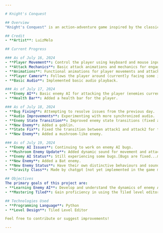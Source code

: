 ```yaml
---

# Knight's Conquest

## Overview
"Knight's Conquest" is an action-adventure game inspired by the classic Castlevania series. The game combines traditional platformer elements with a fresh approach to enemy AI and level design.

## Credit
- **Artist**: LuizMelo 

## Current Progress

### As of July 16, 2024
- **Player Movement**: Control the player using keyboard and mouse inputs.
- **Attack Mechanics**: Basic attack animations and mechanics for engaging with enemies.
- **Animations**: Functional animations for player movements and attacks.
- **Player Camera**: Follows the player around (currently facing some issues).
- **Basic Audio**: Implemented basic audio playback.

### As of July 17, 2024
- **Enemy AI**: Basic enemy AI for attacking the player (enemies currently deal no damage).
- **Health Bar**: Added a health bar for the player.

### As of July 18, 2024
- **Bug Fixing**: Attempting to resolve issues from the previous day.
- **Audio Improvements**: Experimenting with more synchronized audio.
- **Enemy State Transition**: Improved enemy state transitions (fixed an issue where the enemy would spin out of control at game start by adding an idle state).
- **New Enemy**: Added a goblin.
- **State Fix**: Fixed the transition between attack1 and attack2 for the goblin.
- **New Enemy**: Added a mushroom-like enemy.

### As of July 19, 2024
- **Enemy AI Issues**: Continuing to work on enemy AI bugs.
- **Mushroom Enemy Update**: Added dynamic sound for movement and attack.
- **Enemy AI Status**: Still experiencing some bugs.[Bugs are fixed...most of them]
- **New Enemy**: Added a Bat enemy.
- **New Enemy Status**: Have their own distinctive behaviours and sound [it has some bugs here and there but yeah]
- **Gravity Class**: Made by chatgpt [not yet implemented in the game mode as yet gonna make some changes]

## Objectives
The primary goals of this project are:
- **Learning Enemy AI**: Develop and understand the dynamics of enemy AI using Python.
- **Mastering Tiled**: Gain proficiency in using the Tiled level editor to create engaging and visually appealing levels.

## Technologies Used
- **Programming Language**: Python
- **Level Design**: Tiled Level Editor

Feel free to contribute or suggest improvements!

---
```

